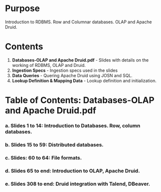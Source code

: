 # Purpose
Introduction to RDBMS. Row and Columnar databases. OLAP and Apache Druid.

# Contents
1. **Databases-OLAP and Apache Druid.pdf** - Slides with details on the working of RDBMS, OLAP and Druid.
2. **Ingestion Specs** - Ingestion specs used in the slides
3. **Data Queries** - Quering Apache Druid using JOSN and SQL.
4. **Lookup Definition & Mapping Data** - Lookup definition and initialization.

# Table of Contents: Databases-OLAP and Apache Druid.pdf
### a. Slides 1 to 14: Introduction to Databases. Row, column databases.
### b. Slides 15 to 59: Distributed databases.
### c. Slides: 60 to 64: File formats.
### d. Slides 65 to end: Introduction to OLAP, Apache Druid.
### e. Slides 308 to end: Druid integration with Talend, DBeaver.


